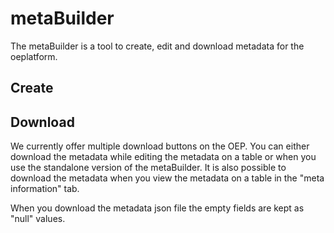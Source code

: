 <!--
SPDX-FileCopyrightText: 2025 Jonas Huber <jonas.huber@rl-institut.de>

SPDX-License-Identifier: CC0-1.0
-->

# metaBuilder

The metaBuilder is a tool to create, edit and download metadata for the oeplatform.

## Create

## Download

We currently offer multiple download buttons on the OEP. You can either download the metadata while editing the metadata on a table or when you use the standalone version of the metaBuilder. It is also possible to download the metadata when you view the metadata on a table in the "meta information" tab.

When you download the metadata json file the empty fields are kept as "null" values.
